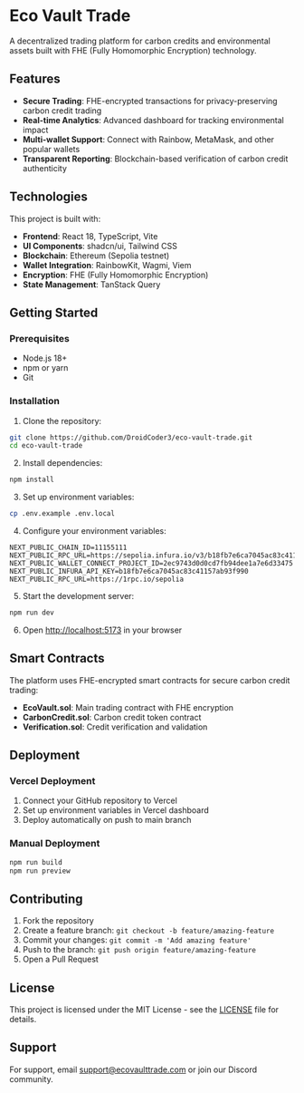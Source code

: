 # Eco Vault Trade

A decentralized trading platform for carbon credits and environmental assets built with FHE (Fully Homomorphic Encryption) technology.

## Features

- **Secure Trading**: FHE-encrypted transactions for privacy-preserving carbon credit trading
- **Real-time Analytics**: Advanced dashboard for tracking environmental impact
- **Multi-wallet Support**: Connect with Rainbow, MetaMask, and other popular wallets
- **Transparent Reporting**: Blockchain-based verification of carbon credit authenticity

## Technologies

This project is built with:

- **Frontend**: React 18, TypeScript, Vite
- **UI Components**: shadcn/ui, Tailwind CSS
- **Blockchain**: Ethereum (Sepolia testnet)
- **Wallet Integration**: RainbowKit, Wagmi, Viem
- **Encryption**: FHE (Fully Homomorphic Encryption)
- **State Management**: TanStack Query

## Getting Started

### Prerequisites

- Node.js 18+ 
- npm or yarn
- Git

### Installation

1. Clone the repository:
```bash
git clone https://github.com/DroidCoder3/eco-vault-trade.git
cd eco-vault-trade
```

2. Install dependencies:
```bash
npm install
```

3. Set up environment variables:
```bash
cp .env.example .env.local
```

4. Configure your environment variables:
```env
NEXT_PUBLIC_CHAIN_ID=11155111
NEXT_PUBLIC_RPC_URL=https://sepolia.infura.io/v3/b18fb7e6ca7045ac83c41157ab93f990
NEXT_PUBLIC_WALLET_CONNECT_PROJECT_ID=2ec9743d0d0cd7fb94dee1a7e6d33475
NEXT_PUBLIC_INFURA_API_KEY=b18fb7e6ca7045ac83c41157ab93f990
NEXT_PUBLIC_RPC_URL=https://1rpc.io/sepolia
```

5. Start the development server:
```bash
npm run dev
```

6. Open [http://localhost:5173](http://localhost:5173) in your browser

## Smart Contracts

The platform uses FHE-encrypted smart contracts for secure carbon credit trading:

- **EcoVault.sol**: Main trading contract with FHE encryption
- **CarbonCredit.sol**: Carbon credit token contract
- **Verification.sol**: Credit verification and validation

## Deployment

### Vercel Deployment

1. Connect your GitHub repository to Vercel
2. Set up environment variables in Vercel dashboard
3. Deploy automatically on push to main branch

### Manual Deployment

```bash
npm run build
npm run preview
```

## Contributing

1. Fork the repository
2. Create a feature branch: `git checkout -b feature/amazing-feature`
3. Commit your changes: `git commit -m 'Add amazing feature'`
4. Push to the branch: `git push origin feature/amazing-feature`
5. Open a Pull Request

## License

This project is licensed under the MIT License - see the [LICENSE](LICENSE) file for details.

## Support

For support, email support@ecovaulttrade.com or join our Discord community.